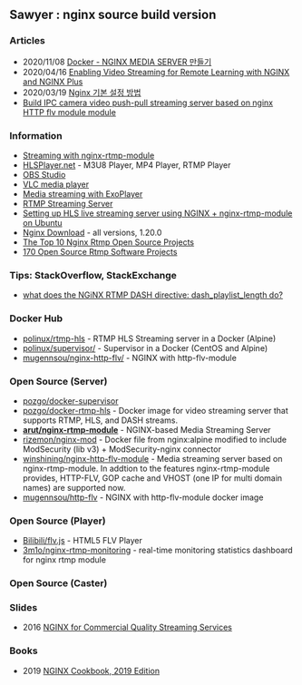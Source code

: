 ## Sawyer : nginx source build version

### Articles
- 2020/11/08 [Docker - NGINX MEDIA SERVER 만들기](https://woonizzooni.tistory.com/entry/Docker-NGINX-MEDIA-SERVER-%EB%A7%8C%EB%93%A4%EA%B8%B0)
- 2020/04/16 [Enabling Video Streaming for Remote Learning with NGINX and NGINX Plus](https://www.nginx.com/blog/video-streaming-for-remote-learning-with-nginx/)
- 2020/03/19 [Nginx 기본 설정 방법](https://architectophile.tistory.com/12)
- [Build IPC camera video push-pull streaming server based on nginx HTTP flv module module](https://www.fatalerrors.org/a/0tp11j8.html)


### Information
- [Streaming with nginx-rtmp-module](http://nginx-rtmp.blogspot.com/)
- [HLSPlayer.net](https://www.hlsplayer.net/) - M3U8 Player, MP4 Player, RTMP Player 
- [OBS Studio](https://obsproject.com/)
- [VLC media player](https://www.videolan.org/vlc/index.html)
- [Media streaming with ExoPlayer](https://developer.android.com/codelabs/exoplayer-intro#0)
- [RTMP Streaming Server](https://www.scaleway.com/en/docs/setup-rtmp-streaming-server/)
- [Setting up HLS live streaming server using NGINX + nginx-rtmp-module on Ubuntu](https://docs.peer5.com/guides/setting-up-hls-live-streaming-server-using-nginx/)
- [Nginx Download](https://nginx.org/download/) - all versions, 1.20.0
- [The Top 10 Nginx Rtmp Open Source Projects](https://awesomeopensource.com/projects/nginx-rtmp)
- [170 Open Source Rtmp Software Projects](https://opensourcelibs.com/libs/rtmp)


### Tips: StackOverflow, StackExchange
- [what does the NGiNX RTMP DASH directive: dash_playlist_length do?](https://stackoverflow.com/questions/53984279/what-does-the-nginx-rtmp-dash-directive-dash-playlist-length-do)


### Docker Hub
- [polinux/rtmp-hls](https://hub.docker.com/r/polinux/rtmp-hls/) - RTMP HLS Streaming server in a Docker (Alpine)
- [polinux/supervisor/](https://hub.docker.com/r/polinux/supervisor/) - Supervisor in a Docker (CentOS and Alpine) 
- [mugennsou/nginx-http-flv/](https://hub.docker.com/r/mugennsou/nginx-http-flv/) - NGINX with http-flv-module


### Open Source (Server)
- [pozgo/docker-supervisor](https://github.com/pozgo/docker-supervisor)
- [pozgo/docker-rtmp-hls](https://github.com/pozgo/docker-rtmp-hls) - Docker image for video streaming server that supports RTMP, HLS, and DASH streams.
- [**arut/nginx-rtmp-module**](https://github.com/arut/nginx-rtmp-module) - NGINX-based Media Streaming Server
- [rizemon/nginx-mod](https://github.com/rizemon/nginx-mod) - Docker file from nginx:alpine modified to include ModSecurity (lib v3) + ModSecurity-nginx connector
- [winshining/nginx-http-flv-module](https://github.com/winshining/nginx-http-flv-module) - Media streaming server based on nginx-rtmp-module. In addtion to the features nginx-rtmp-module provides, HTTP-FLV, GOP cache and VHOST (one IP for multi domain names) are supported now.
- [mugennsou/http-flv](https://github.com/mugennsou/http-flv) - NGINX with http-flv-module docker image


### Open Source (Player)
- [Bilibili/flv.js](https://github.com/Bilibili/flv.js) - HTML5 FLV Player
- [3m1o/nginx-rtmp-monitoring](https://github.com/3m1o/nginx-rtmp-monitoring) - real-time monitoring statistics dashboard for nginx rtmp module


### Open Source (Caster)


### Slides
- 2016 [NGINX for Commercial Quality Streaming Services](https://www.nginx.com/wp-content/uploads/2018/12/NGINX-Conf-2018-slides_Choi-streaming.pdf)

### Books
- 2019 [NGINX Cookbook, 2019 Edition](https://www.nginx.com/resources/library/nginx-cookbook-2019-edition/)
